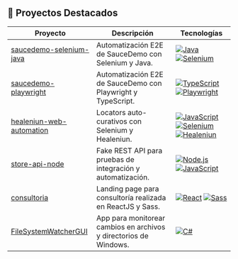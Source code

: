 ## 🚀 Proyectos Destacados

| Proyecto | Descripción | Tecnologías |
|---|---|---|
| [saucedemo-selenium-java](https://github.com/jmr85/saucedemo-selenium-java) | Automatización E2E de SauceDemo con Selenium y Java. | [![Java](https://img.shields.io/badge/-Java-007396?logo=java&logoColor=white)](https://www.java.com/) [![Selenium](https://img.shields.io/badge/-Selenium-43B02A?logo=selenium&logoColor=white)](https://www.selenium.dev/) |
| [saucedemo-playwright](https://github.com/jmr85/saucedemo-playwright) | Automatización E2E de SauceDemo con Playwright y TypeScript. | [![TypeScript](https://img.shields.io/badge/-TypeScript-3178C6?logo=typescript&logoColor=white)](https://www.typescriptlang.org/) [![Playwright](https://img.shields.io/badge/-Playwright-2EAD33?logo=playwright&logoColor=white)](https://playwright.dev/) |
| [healeniun-web-automation](https://github.com/jmr85/healeniun-web-automation) | Locators auto-curativos con Selenium y Healeniun. | [![JavaScript](https://img.shields.io/badge/-JavaScript-F7DF1E?logo=javascript&logoColor=black)](https://developer.mozilla.org/es/docs/Web/JavaScript) [![Selenium](https://img.shields.io/badge/-Selenium-43B02A?logo=selenium&logoColor=white)](https://www.selenium.dev/) [![Healeniun](https://img.shields.io/badge/-Healeniun-006a71?logo=search&logoColor=white)](https://healenium.io/) |
| [store-api-node](https://github.com/jmr85/store-api-node) | Fake REST API para pruebas de integración y automatización. | [![Node.js](https://img.shields.io/badge/-Node.js-339933?logo=node.js&logoColor=white)](https://nodejs.org/) [![JavaScript](https://img.shields.io/badge/-JavaScript-F7DF1E?logo=javascript&logoColor=black)](https://developer.mozilla.org/es/docs/Web/JavaScript) |
| [consultoria](https://github.com/jmr85/consultoria) | Landing page para consultoría realizada en ReactJS y Sass. | [![React](https://img.shields.io/badge/-React-61DAFB?logo=react&logoColor=black)](https://reactjs.org/) [![Sass](https://img.shields.io/badge/-Sass-CC6699?logo=sass&logoColor=white)](https://sass-lang.com/) |
| [FileSystemWatcherGUI](https://github.com/jmr85/FileSystemWatcherGUI) | App para monitorear cambios en archivos y directorios de Windows. | [![C#](https://img.shields.io/badge/-C%23-239120?logo=c-sharp&logoColor=white)](https://docs.microsoft.com/en-us/dotnet/csharp/) |
